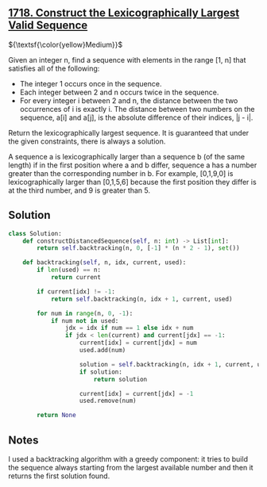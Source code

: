 ## [1718. Construct the Lexicographically Largest Valid Sequence](https://leetcode.com/problems/construct-the-lexicographically-largest-valid-sequence/)

${\textsf{\color{yellow}Medium}}$

Given an integer n, find a sequence with elements in the range [1, n] that satisfies all of the following:

- The integer 1 occurs once in the sequence.
- Each integer between 2 and n occurs twice in the sequence.
- For every integer i between 2 and n, the distance between the two occurrences of i is exactly i.
The distance between two numbers on the sequence, a[i] and a[j], is the absolute difference of their indices, |j - i|.

Return the lexicographically largest sequence. It is guaranteed that under the given constraints, there is always a solution.

A sequence a is lexicographically larger than a sequence b (of the same length) if in the first position where a and b differ, sequence a has a number greater than the corresponding number in b. For example, [0,1,9,0] is lexicographically larger than [0,1,5,6] because the first position they differ is at the third number, and 9 is greater than 5.

## Solution
```python
class Solution:
    def constructDistancedSequence(self, n: int) -> List[int]:
        return self.backtracking(n, 0, [-1] * (n * 2 - 1), set())

    def backtracking(self, n, idx, current, used):
        if len(used) == n:
            return current

        if current[idx] != -1:
            return self.backtracking(n, idx + 1, current, used)

        for num in range(n, 0, -1):
            if num not in used:
                jdx = idx if num == 1 else idx + num
                if jdx < len(current) and current[jdx] == -1:
                    current[idx] = current[jdx] = num
                    used.add(num)

                    solution = self.backtracking(n, idx + 1, current, used)
                    if solution:
                        return solution

                    current[idx] = current[jdx] = -1
                    used.remove(num)

        return None
```

## Notes
I used a backtracking algorithm with a greedy component: it tries to build the sequence always starting from the largest available number and then it returns the first solution found.

